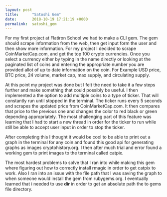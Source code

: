 ```yaml
---
layout: post
title:      "Satoshi Gem"
date:       2018-10-19 17:21:19 +0000
permalink:  satoshi_gem
---
```



For my first project at Flatiron School we had to make a CLI gem. The gem should scrape information from the web, then get input form the user and then show more information. For my project I decided to scrape CoinMarketCap.com, and get the top 100 crypto currencies. Once you select a currency either by typing in the name directly or looking at the paginated list of coins and entering the appropriate number you are provided allot of up to date information on the coin. For Example USD price, BTC price, 24 volume, market cap, max supply, and circulating supply. 

At this point my project was done but I felt the need to take it a few steps further and make something that could possibly be useful. I then implemented a the option to add multiple coins to a type of ticker. That will constantly run until stopped in the terminal. The ticker runs every 5 seconds and scrapes the updated price from CoinMarketCap.com. It then compares that price to the previous one and changes the color to red black or green depending appropriately.  The most challenging part of this feature was learning that I had to start a new thread in order for the ticker to run while still be able to accept user input in order to stop the ticker. 

After completing this I thought it would be cool to be able to print out a graph in the terminal for any coin and found this good api for generating graphs as images cryptohistory.org. I then after much trial and error found a working gem to print images to the terminal called catpix. 

The most hardest problems to solve that I ran into while making this gem where figuring out how to correctly install rmagic in order to get catpix to work. Also I ran into an issue with the file path that I was saving the graph to when someone would install the gem from rubygems.org. I eventually learned that i needed to use __dir__ in order to get an absolute path the to gems file directory. 

